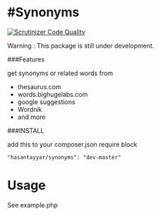 #Synonyms
=========
[![Scrutinizer Code Quality](https://scrutinizer-ci.com/g/hasantayyar/synonyms/badges/quality-score.png?b=master)](https://scrutinizer-ci.com/g/hasantayyar/synonyms/?branch=master)

Warning : This package is still under development. 

###Features

get synonyms or related words from
- thesaurus.com
- words.bighugelabs.com
- google suggestions
- Wordnik
- and more

###INSTALL

add this to your composer.json require block

    "hasantayyar/synonyms": "dev-master"


Usage
=====
See example.php

